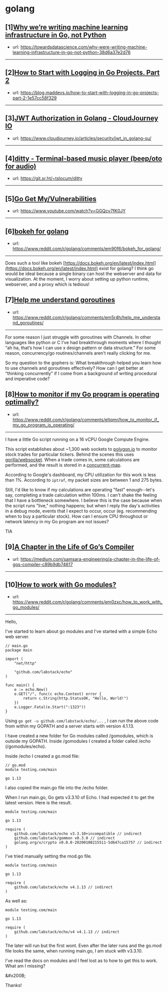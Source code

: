 # golang
## [1][Why we’re writing machine learning infrastructure in Go, not Python](https://www.reddit.com/r/golang/comments/elzoma/why_were_writing_machine_learning_infrastructure/)
- url: https://towardsdatascience.com/why-were-writing-machine-learning-infrastructure-in-go-not-python-38d6a37e2d76
---

## [2][How to Start with Logging in Go Projects. Part 2](https://www.reddit.com/r/golang/comments/em8uiu/how_to_start_with_logging_in_go_projects_part_2/)
- url: https://blog.maddevs.io/how-to-start-with-logging-in-go-projects-part-2-1e57cc58f329
---

## [3][JWT Authorization in Golang - CloudJourney IO](https://www.reddit.com/r/golang/comments/elwvxm/jwt_authorization_in_golang_cloudjourney_io/)
- url: https://www.cloudjourney.io/articles/security/jwt_in_golang-su/
---

## [4][ditty - Terminal-based music player (beep/oto for audio)](https://www.reddit.com/r/golang/comments/em1et9/ditty_terminalbased_music_player_beepoto_for_audio/)
- url: https://git.sr.ht/~tslocum/ditty
---

## [5][Go Get My/Vulnerabilities](https://www.reddit.com/r/golang/comments/em9iwq/go_get_myvulnerabilities/)
- url: https://www.youtube.com/watch?v=GGQcv7fK0JY
---

## [6][bokeh for golang](https://www.reddit.com/r/golang/comments/em90f6/bokeh_for_golang/)
- url: https://www.reddit.com/r/golang/comments/em90f6/bokeh_for_golang/
---
Does such a tool like bokeh [https://docs.bokeh.org/en/latest/index.html](https://docs.bokeh.org/en/latest/index.html) exist for golang? I think go would be ideal because a single binary can host the webserver and data for visualization. At the moment, I worry about setting up python runtime, webserver, and a proxy which is tedious!
## [7][Help me understand goroutines](https://www.reddit.com/r/golang/comments/em5r4h/help_me_understand_goroutines/)
- url: https://www.reddit.com/r/golang/comments/em5r4h/help_me_understand_goroutines/
---
For some reason I just struggle with goroutines with Channels. In other languages like python or C I’ve had breakthrough moments where I thought “ah ha, that’s how I can use x design pattern or data structure.” For some reason, concurrency/go routines/channels aren’t really clicking for me.

So my question to the gophers is: What breakthrough helped you learn how to use channels and goroutines effectively? How can I get better at “thinking concurrently” if I come from a background of writing procedural and imperative code?
## [8][How to monitor if my Go program is operating optimally?](https://www.reddit.com/r/golang/comments/eltqmr/how_to_monitor_if_my_go_program_is_operating/)
- url: https://www.reddit.com/r/golang/comments/eltqmr/how_to_monitor_if_my_go_program_is_operating/
---
I have a little Go script running on a 16 vCPU Google Compute Engine.  


This script establishes about ~1,300 web sockets to [polygon.io](https://polygon.io/sockets) to monitor stock trades for particular tickers. Behind the scenes this uses [gorilla/websocket](https://github.com/gorilla/websocket). When a trade comes in, some calculations are performed, and the result is stored in a [concurrent-map](https://github.com/orcaman/concurrent-map).

According to Google's dashboard, my CPU utilization for this work is less than 1%. According to `iptraf`, my packet sizes are between 1 and 275 bytes.

Still, I'd like to know if my calculations are operating "fast" enough--let's say, completing a trade calculation within 100ms. I can't shake the feeling that I have a bottleneck somewhere. I believe this is the case because when the script runs "live," nothing happens; but when I reply the day's activities in a debug mode, events that I expect to occur, occur (eg. recommending when to buy a particular stock). How can I ensure CPU throughout or network latency in my Go program are not issues?

TIA
## [9][A Chapter in the Life of Go’s Compiler](https://www.reddit.com/r/golang/comments/elyykn/a_chapter_in_the_life_of_gos_compiler/)
- url: https://medium.com/samsara-engineering/a-chapter-in-the-life-of-gos-compiler-c89b9db74617
---

## [10][How to work with Go modules?](https://www.reddit.com/r/golang/comments/em0zxc/how_to_work_with_go_modules/)
- url: https://www.reddit.com/r/golang/comments/em0zxc/how_to_work_with_go_modules/
---
Hello,

I've started to learn about go modules and I've started with a simple Echo web server.

    // main.go
    package main
    
    import (
    	"net/http"
    
    	"github.com/labstack/echo"
    )
    
    func main() {
    	e := echo.New()
    	e.GET("/", func(c echo.Context) error {
    		return c.String(http.StatusOK, "Hello, World!")
    	})
    	e.Logger.Fatal(e.Start(":1323"))
    }

Using `go get -u github.com/labstack/echo/...` , I can run the above code from within my GOPATH and a server starts with version 4.1.13.

I have created a new folder for Go modules called /gomodules, which is outside my GOPATH. Inside /gomodules I created a folder called /echo (/gomodules/echo).

Inside /echo I created a go.mod file:

    // go.mod
    module testing.com/main
    
    go 1.13

I also copied the main.go file into the /echo folder.

When I run main.go, Go gets v3.3.10 of Echo. I had expected it to get the latest version. Here is the result.

    module testing.com/main
    
    go 1.13
    
    require (
    	github.com/labstack/echo v3.3.10+incompatible // indirect
    	github.com/labstack/gommon v0.3.0 // indirect
    	golang.org/x/crypto v0.0.0-20200108215511-5d647ca15757 // indirect
    )

I've tried manually setting the mod.go file.

    module testing.com/main
    
    go 1.13
    
    require (
    	github.com/labstack/echo v4.1.13 // indirect
    )

As well as:

    module testing.com/main
    
    go 1.13
    
    require (
    	github.com/labstack/echo/v4 v4.1.13 // indirect
    )
    

The later will run but the first wont.  Even after the later runs and the go.mod file looks the same, when running main.go, I am stuck with v3.3.10.

I've read the docs on modules and I feel lost as to how to get this to work. What am I missing?

&amp;#x200B;

Thanks!
